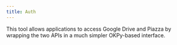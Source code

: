 ```yaml
---
title: Auth
---
```


This tool allows applications to access Google Drive and Piazza by wrapping the two APIs in a much simpler OKPy-based interface.
